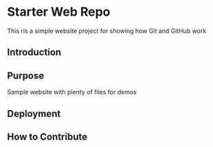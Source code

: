 # Starter Web Repo

This ris a simple website project for showing how Git and GitHub work

## Introduction

## Purpose

Sample website with plenty of files for demos

## Deployment

## How to Contribute